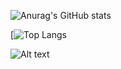 ![Anurag's GitHub stats](https://github-readme-stats.vercel.app/api?username=Script-z&show_icons=true&theme=dracula)

[![Top Langs](https://github-readme-stats.vercel.app/api/top-langs/?username=Script-z&layout=compact&theme=dracula)

![Alt text](https://spotify-recently-played-readme.vercel.app/api?user=12186097777&unique={true|1|on|yes})
